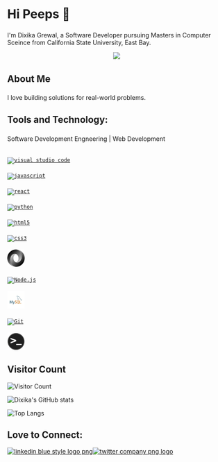 # Hi Peeps 👋
### 
I'm Dixika Grewal, a Software Developer pursuing Masters in Computer Sceince from California State University, East Bay.

<p align="center">
<img src="https://cdn.dribbble.com/users/331265/screenshots/2498700/ana-d-small.gif">
</p>


## About Me
###
I love building solutions for real-world problems.

## Tools and Technology: 
###
Software Development Engneering | Web Development  

[<code>
<img alt="visual studio code" width="40px" src="https://img.icons8.com/fluent/240/000000/visual-studio-code-2019.png" />
</code>](https://code.visualstudio.com/)
[<code>
<img alt="javascript" width="40px" src="https://img.icons8.com/color/240/000000/javascript.png" />
</code>](https://developer.mozilla.org/en-US/docs/Web/JavaScript)
[<code>
<img alt="react" width="40px" src="https://img.icons8.com/color/240/000000/react-native.png" />
</code>](https://reactjs.org/)
[<code>
<img alt="python" width="40px" src="https://img.icons8.com/color/240/000000/python.png">
</code>](https://www.python.org/)
[<code>
<img alt="html5" width="40px" src="https://img.icons8.com/color/240/000000/html-5.png">
</code>](https://developer.mozilla.org/en-US/docs/Web/HTML)
[<code>
<img alt="css3" width="40px" src="https://img.icons8.com/color/240/000000/css3.png">
</code>](https://developer.mozilla.org/en-US/docs/Web/CSS)
[<code>
<img alt="json" width="40px" src="https://raw.githubusercontent.com/github/explore/80688e429a7d4ef2fca1e82350fe8e3517d3494d/topics/json/json.png">
</code>](https://www.json.org/json-en.html)
[<code>
<img alt="Node.js" width="40px" src="https://img.icons8.com/color/240/000000/nodejs.png">
</code>](https://nodejs.org/en/)
[<code>
<img alt="MySQL" width="40px" src="https://raw.githubusercontent.com/github/explore/80688e429a7d4ef2fca1e82350fe8e3517d3494d/topics/mysql/mysql.png">
</code>](https://dev.mysql.com/)
[<code>
<img alt="Git" width="40px" src="https://img.icons8.com/color/240/000000/git.png">
</code>](https://git-scm.com/)
[<code>
<img alt="terminal" width="40px" src="https://raw.githubusercontent.com/github/explore/80688e429a7d4ef2fca1e82350fe8e3517d3494d/topics/terminal/terminal.png">
</code>](https://docs.microsoft.com/en-us/windows/terminal/)


## Visitor Count

![Visitor Count](https://profile-counter.glitch.me/dixg/count.svg)

![Dixika's GitHub stats](https://github-readme-stats.vercel.app/api?username=dixg&count_private=true&&show_icon=true&theme=monokai)

![Top Langs](https://github-readme-stats.vercel.app/api/top-langs/?username=dixg&layout=compact)



## Love to Connect: 

<a href="https://www.linkedin.com/in/dixika-grewal/" title="Image from freepnglogos.com"><img src="https://www.freepnglogos.com/uploads/linkedin-blue-style-logo-png-0.png" width="75" alt="linkedin blue style logo png" /></a><a href="https://twitter.com/DixikaGrewal" title="Image from freepnglogos.com"><img src="https://www.freepnglogos.com/uploads/twitter-logo-png/twitter-company-png-logo-5.png" width="75" alt="twitter company png logo" /></a>


